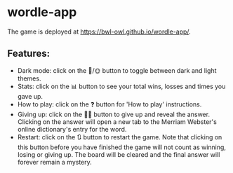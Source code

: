 # wordle-app

The game is deployed at https://bwl-owl.github.io/wordle-app/.

## Features:

- Dark mode: click on the 🌚/🌞 button to toggle between dark and light themes.
- Stats: click on the 📊 button to see your total wins, losses and times you gave up.
- How to play: click on the ❓ button for 'How to play' instructions.
- Giving up: click on the 🤷‍♀️ button to give up and reveal the answer. Clicking on the answer will open a new tab to the Merriam Webster's online dictionary's entry for the word.
- Restart: click on the 🔃 button to restart the game. Note that clicking on this button before you have finished the game will not count as winning, losing or giving up. The board will be cleared and the final answer will forever remain a mystery.
